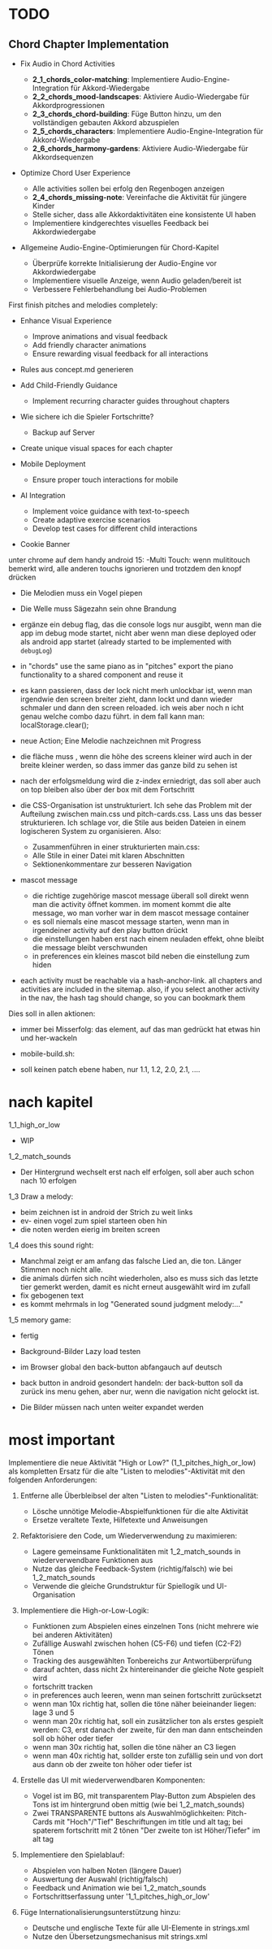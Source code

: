 TODO
====

## Chord Chapter Implementation

- Fix Audio in Chord Activities
  - **2_1_chords_color-matching**: Implementiere Audio-Engine-Integration für Akkord-Wiedergabe
  - **2_2_chords_mood-landscapes**: Aktiviere Audio-Wiedergabe für Akkordprogressionen
  - **2_3_chords_chord-building**: Füge Button hinzu, um den vollständigen gebauten Akkord abzuspielen
  - **2_5_chords_characters**: Implementiere Audio-Engine-Integration für Akkord-Wiedergabe
  - **2_6_chords_harmony-gardens**: Aktiviere Audio-Wiedergabe für Akkordsequenzen

- Optimize Chord User Experience
  - Alle activities sollen bei erfolg den Regenbogen anzeigen
  - **2_4_chords_missing-note**: Vereinfache die Aktivität für jüngere Kinder
  - Stelle sicher, dass alle Akkordaktivitäten eine konsistente UI haben
  - Implementiere kindgerechtes visuelles Feedback bei Akkordwiedergabe

- Allgemeine Audio-Engine-Optimierungen für Chord-Kapitel
  - Überprüfe korrekte Initialisierung der Audio-Engine vor Akkordwiedergabe
  - Implementiere visuelle Anzeige, wenn Audio geladen/bereit ist
  - Verbessere Fehlerbehandlung bei Audio-Problemen

First finish pitches and melodies completely:

- Enhance Visual Experience
    - Improve animations and visual feedback
    - Add friendly character animations
    - Ensure rewarding visual feedback for all interactions

- Rules aus concept.md generieren

- Add Child-Friendly Guidance
    - Implement recurring character guides throughout chapters

- Wie sichere ich die Spieler Fortschritte? 
    - Backup auf Server

- Create unique visual spaces for each chapter

- Mobile Deployment
    - Ensure proper touch interactions for mobile
- AI Integration
    - Implement voice guidance with text-to-speech
    - Create adaptive exercise scenarios
    - Develop test cases for different child interactions

- Cookie Banner


unter chrome auf dem handy android 15:
-Multi Touch: wenn mulititouch bemerkt wird, alle anderen touchs ignorieren und trotzdem den knopf drücken

- Die Melodien muss ein Vogel piepen
- Die Welle muss Sägezahn sein ohne Brandung 


- ergänze ein debug flag, das die console logs nur ausgibt, wenn man die app  im debug mode startet, nicht aber wenn man diese deployed oder als android app startet (already started to be implemented with `debugLog`)

- in "chords" use the same piano as in "pitches" export the piano functionality to a shared component and reuse it

- es kann passieren, dass der lock nicht merh unlockbar ist, wenn man irgendwie den screen breiter zieht, dann lockt und dann wieder schmaler und dann den screen reloaded. ich weis aber noch n icht genau welche combo dazu führt. in dem fall kann man: localStorage.clear();

- neue Action; Eine Melodie nachzeichnen mit Progress

- die fläche muss , wenn die höhe des screens kleiner wird auch in der breite kleiner werden, so dass immer das ganze bild zu sehen ist

- nach der erfolgsmeldung wird die z-index erniedrigt, das soll aber auch on top bleiben also über der box mit dem Fortschritt


- die CSS-Organisation ist unstrukturiert. Ich sehe das Problem mit der Aufteilung zwischen main.css und pitch-cards.css. Lass uns das besser strukturieren. Ich schlage vor, die Stile aus beiden Dateien in einem logischeren System zu organisieren. Also:
    - Zusammenführen in einer strukturierten main.css:
    - Alle Stile in einer Datei mit klaren Abschnitten
    - Sektionenkommentare zur besseren Navigation

- mascot message
    - die richtige zugehörige mascot message überall soll direkt wenn man die activity öffnet kommen. im moment kommt die alte message, wo man vorher war in dem mascot message container
    - es soll niemals eine mascot message starten, wenn man in irgendeiner activity auf den play button drückt
    - die einstellungen haben erst nach einem neuladen effekt, ohne bleibt die message bleibt verschwunden
    - in preferences ein kleines mascot bild neben die einstellung zum hiden

- each activity must be reachable via a hash-anchor-link. all chapters and activities are included in the sitemap. also, if you select another activity in the nav, the hash tag should change, so you can bookmark them

Dies soll in allen aktionen:
- immer bei Misserfolg: das element, auf das man gedrückt hat etwas hin und her-wackeln

- mobile-build.sh:
 - soll keinen patch ebene haben, nur 1.1, 1.2, 2.0, 2.1, ....
 
# nach kapitel
1_1_high_or_low
- WIP

1_2_match_sounds
- Der Hintergrund wechselt erst nach elf erfolgen, soll aber auch schon nach 10 erfolgen

1_3 Draw a melody:
- beim zeichnen ist in android der Strich zu weit links
- ev- einen vogel zum spiel starteen oben hin
- die noten werden eierig im breiten screen

1_4 does this sound right:
 - Manchmal zeigt er am anfang das falsche Lied an, die ton. Länger Stimmen noch nicht alle. 
 - die animals dürfen sich nciht wiederholen, also es muss sich das letzte tier gemerkt werden, damit es nicht erneut ausgewählt wird im zufall
 - fix gebogenen text
 - es kommt mehrmals in log "Generated sound judgment melody:..."

1_5 memory game:
 - fertig

- Background-Bilder Lazy load testen

- im Browser global den back-button abfangauch auf deutsch
 - back button in android gesondert handeln: der back-button soll da zurück ins menu gehen, aber nur, wenn die navigation nicht gelockt ist.



- Die Bilder müssen nach unten weiter expandet werden

# most important
Implementiere die neue Aktivität "High or Low?" (1_1_pitches_high_or_low) als kompletten Ersatz für die alte "Listen to melodies"-Aktivität mit den folgenden Anforderungen:

1. Entferne alle Überbleibsel der alten "Listen to melodies"-Funktionalität:
   - Lösche unnötige Melodie-Abspielfunktionen für die alte Aktivität
   - Ersetze veraltete Texte, Hilfetexte und Anweisungen

2. Refaktorisiere den Code, um Wiederverwendung zu maximieren:
   - Lagere gemeinsame Funktionalitäten mit 1_2_match_sounds in wiederverwendbare Funktionen aus
   - Nutze das gleiche Feedback-System (richtig/falsch) wie bei 1_2_match_sounds
   - Verwende die gleiche Grundstruktur für Spiellogik und UI-Organisation

3. Implementiere die High-or-Low-Logik:
   - Funktionen zum Abspielen eines einzelnen Tons (nicht mehrere wie bei anderen Aktivitäten)
   - Zufällige Auswahl zwischen hohen (C5-F6) und tiefen (C2-F2) Tönen
   - Tracking des ausgewählten Tonbereichs zur Antwortüberprüfung
   - darauf achten, dass nicht 2x hintereinander die gleiche Note gespielt wird
   - fortschritt tracken
   - in preferences auch leeren, wenn man seinen fortschritt zurücksetzt
   - wenn man 10x richtig hat, sollen die töne näher beieinander liegen: lage 3 und 5
   - wenn man 20x richtig hat, soll ein zusätzlicher ton als erstes gespielt werden: C3, erst danach der zweite, für den man dann entscheinden soll ob höher oder tiefer
   - wenn man 30x richtig hat, sollen die töne näher an C3 liegen
   - wenn man 40x richtig hat, sollder erste ton zufällig sein und von dort aus dann ob der zweite ton höher oder tiefer ist

4. Erstelle das UI mit wiederverwendbaren Komponenten:
   - Vogel ist im BG, mit transparentem Play-Button zum Abspielen des Tons ist im hintergrund oben mittig (wie bei 1_2_match_sounds)
   - Zwei TRANSPARENTE buttons als Auswahlmöglichkeiten: Pitch-Cards mit "Hoch"/"Tief" Beschriftungen im title und alt tag; bei spaterem fortschritt mit 2 tönen "Der zweite ton ist Höher/Tiefer" im alt tag

5. Implementiere den Spielablauf:
   - Abspielen von halben Noten (längere Dauer) 
   - Auswertung der Auswahl (richtig/falsch)
   - Feedback und Animation wie bei 1_2_match_sounds
   - Fortschrittserfassung unter '1_1_pitches_high_or_low'

6. Füge Internationalisierungsunterstützung hinzu:
   - Deutsche und englische Texte für alle UI-Elemente in strings.xml
   - Nutze den Übersetzungsmechanisus mit strings.xml
